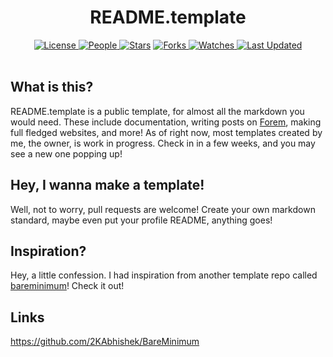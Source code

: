 <div align='center'>

# README.template

<a href="https://github.com/Wjplatformer/README/blob/main/LICENSE">
<img alt="License" src="https://img.shields.io/github/license/Wjplatformer/README?style=for-the-badge&color=grey&label="> </a>

<a href="https://github.com/Wjplatformer/README/graphs/contributors">
<img alt="People" src="https://img.shields.io/github/contributors/Wjplatformer/README?style=for-the-badge&color=green&label=Contributors"> </a>

<a href="https://github.com/Wjplatformer/README/stargazers">
<img alt="Stars" src="https://img.shields.io/github/stars/Wjplatformer/README?style=for-the-badge&color=green&label=Stars"></a>

<a href="https://github.com/Wjplatformer/README/network/members">
<img alt="Forks" src="https://img.shields.io/github/forks/Wjplatformer/README?style=for-the-badge&color=green&label=Forks"> </a>

<a href="https://github.com/Wjplatformer/README/watchers">
<img alt="Watches" src="https://img.shields.io/github/watchers/Wjplatformer/README?style=for-the-badge&color=green&label=Watches"> </a>

<a href="https://github.com/Wjplatformer/README/pulse">
<img alt="Last Updated" src="https://img.shields.io/github/last-commit/Wjplatformer/README?style=for-the-badge&color=green&label="> </a>


</div>
<br>

## What is this?
README.template is a public template, for almost all the markdown you would need. These include documentation, writing posts on [Forem](https://github.com/forem), making full fledged websites, and more! As of right now, most templates created by me, the owner, is work in progress. Check in in a few weeks, and you may see a new one popping up!
<br>

## Hey, I wanna make a template!
Well, not to worry, pull requests are welcome! Create your own markdown standard, maybe even put your profile README, anything goes!
<br>

## Inspiration?
Hey, a little confession. I had inspiration from another template repo called [bareminimum](https://github.com/2KAbhishek/BareMinimum)! Check it out!

## Links
https://github.com/2KAbhishek/BareMinimum
